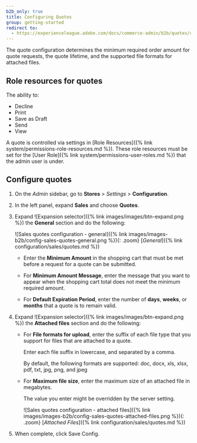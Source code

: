 ```yaml
---
b2b_only: true
title: Configuring Quotes
group: getting-started
redirect to:
  - https://experienceleague.adobe.com/docs/commerce-admin/b2b/quotes/configure-quotes.html
---
```


The quote configuration determines the minimum required order amount for quote requests, the quote lifetime, and the supported file formats for attached files.

## Role resources for quotes

The ability to:

- Decline
- Print
- Save as Draft
- Send
- View

A quote is controlled via settings in [Role Resources]({% link system/permissions-role-resources.md %}). These role resources must be set for the [User Role]({% link system/permissions-user-roles.md %}) that the admin user is under.

## Configure quotes

1. On the _Admin_ sidebar, go to **Stores** > _Settings_ > **Configuration**.

1. In the left panel, expand **Sales** and choose **Quotes**.

1. Expand ![Expansion selector]({% link images/images/btn-expand.png %}) the **General** section and do the following:

   ![Sales quotes configuration - general]({% link images/images-b2b/config-sales-quotes-general.png %}){: .zoom}
   [_General_]({% link configuration/sales/quotes.md %})

   - Enter the **Minimum Amount** in the shopping cart that must be met before a request for a quote can be submitted.

   - For **Minimum Amount Message**, enter the message that you want to appear when the shopping cart total does not meet the minimum required amount.

   - For **Default Expiration Period**, enter the number of **days**, **weeks**, or **months** that a quote is to remain valid.

1. Expand ![Expansion selector]({% link images/images/btn-expand.png %}) the **Attached files** section and do the following:

   - For **File formats for upload**, enter the suffix of each file type that you support for files that are attached to a quote.

      Enter each file suffix in lowercase, and separated by a comma.

      By default, the following formats are supported: doc, docx, xls, xlsx, pdf, txt, jpg, png, and jpeg

   - For **Maximum file size**, enter the maximum size of an attached file in megabytes.

      The value you enter might be overridden by the server setting.

      ![Sales quotes configuration - attached files]({% link images/images-b2b/config-sales-quotes-attached-files.png %}){: .zoom}
      [_Attached Files_]({% link configuration/sales/quotes.md %})

1. When complete, click <span class="btn">Save Config</span>.
